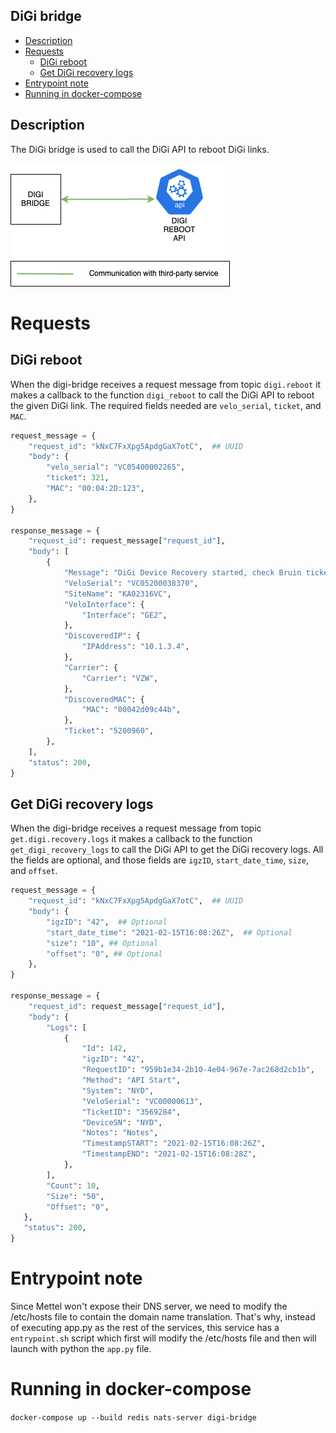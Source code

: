 ## DiGi bridge
* [Description](#description)
* [Requests](#requests)
   * [DiGi reboot](#digi-reboot) 
   * [Get DiGi recovery logs](#get-digi-recovery-logs) 
* [Entrypoint note](#entrypoint-note)
* [Running in docker-compose](#running-in-docker-compose)

## Description
The DiGi bridge is used to call the DiGi API to reboot DiGi links.

![IMAGE: digi-bridge_microservice_relationships](/docs/img/system_overview/capabilities/digi-bridge_microservice_relationships.png)

# Requests
## DiGi reboot
When the digi-bridge receives a request message from topic `digi.reboot` it makes a callback to the function `digi_reboot` 
to call the DiGi API to reboot the given DiGi link. The required fields needed are `velo_serial`,  `ticket`, and
`MAC`.

```python
request_message = {
    "request_id": "kNxC7FxXpg5ApdgGaX7otC",  ## UUID
    "body": {
        "velo_serial": "VC05400002265",  
        "ticket": 321,  
        "MAC": "00:04:2D:123",
    },
}

response_message = {
    "request_id": request_message["request_id"], 
    "body": [
        {
            "Message": "DiGi Device Recovery started, check Bruin ticket 5200960 later for details.. Process ID = 9847446", 
            "VeloSerial": "VC05200038370", 
            "SiteName": "KA02316VC", 
            "VeloInterface": {
                "Interface": "GE2",
            }, 
            "DiscoveredIP": {
                "IPAddress": "10.1.3.4",
            }, 
            "Carrier": {
                "Carrier": "VZW",
            }, 
            "DiscoveredMAC": {
                "MAC": "00042d09c44b",
            }, 
            "Ticket": "5200960",
        },
    ],
    "status": 200,
}
```

## Get DiGi recovery logs
When the digi-bridge receives a request message from topic `get.digi.recovery.logs` it makes a callback to the function `get_digi_recovery_logs` 
to call the DiGi API to get the DiGi recovery logs. All the fields are optional, and those fields are `igzID`,  `start_date_time`, 
`size`, and `offset`.

```python
request_message = {
    "request_id": "kNxC7FxXpg5ApdgGaX7otC",  ## UUID
    "body": {
        "igzID": "42",  ## Optional
        "start_date_time": "2021-02-15T16:08:26Z",  ## Optional
        "size": "10", ## Optional
        "offset": "0", ## Optional
    },
}

response_message = {
    "request_id": request_message["request_id"], 
    "body": {
        "Logs": [
            {
                "Id": 142,
                "igzID": "42",
                "RequestID": "959b1e34-2b10-4e04-967e-7ac268d2cb1b",
                "Method": "API Start",
                "System": "NYD",
                "VeloSerial": "VC00000613",
                "TicketID": "3569284",
                "DeviceSN": "NYD",
                "Notes": "Notes",
                "TimestampSTART": "2021-02-15T16:08:26Z",
                "TimestampEND": "2021-02-15T16:08:28Z",
            },
        ],
        "Count": 10,
        "Size": "50",
        "Offset": "0",
   },
   "status": 200,
}
```

# Entrypoint note
Since Mettel won't expose their DNS server, we need to modify the /etc/hosts file to contain the domain name translation.
That's why, instead of executing app.py as the rest of the services, this service has a `entrypoint.sh`
script which first will modify the /etc/hosts file and then will launch with python the `app.py` file.

# Running in docker-compose 
`docker-compose up --build redis nats-server digi-bridge`
